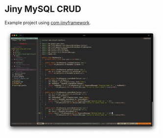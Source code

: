 # Jiny MySQL CRUD

Example project using [com.jinyframework](https://jinyframework.com/).

![](./code.png)